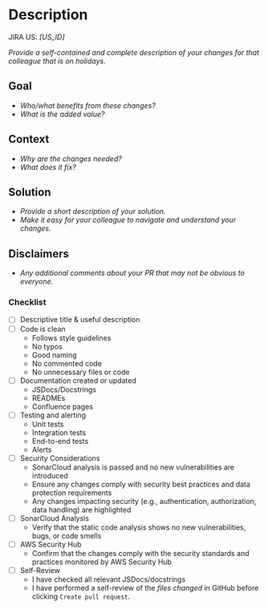 # Description

JIRA US: _[US_ID]_

_Provide a self-contained and complete description of your changes for that colleague that is on holidays._

## Goal

- _Who/what benefits from these changes?_
- _What is the added value?_

## Context

- _Why are the changes needed?_
- _What does it fix?_

## Solution

- _Provide a short description of your solution._
- _Make it easy for your colleague to navigate and understand your changes_.

## Disclaimers

- _Any additional comments about your PR that may not be obvious to everyone._

### Checklist

- [ ] Descriptive title & useful description
- [ ] Code is clean
  - Follows style guidelines
  - No typos
  - Good naming
  - No commented code
  - No unnecessary files or code
- [ ] Documentation created or updated
  - JSDocs/Docstrings
  - READMEs
  - Confluence pages
- [ ] Testing and alerting
  - Unit tests
  - Integration tests
  - End-to-end tests
  - Alerts
- [ ] Security Considerations
  - SonarCloud analysis is passed and no new vulnerabilities are introduced
  - Ensure any changes comply with security best practices and data protection requirements
  - Any changes impacting security (e.g., authentication, authorization, data handling) are highlighted
- [ ] SonarCloud Analysis
  - Verify that the static code analysis shows no new vulnerabilities, bugs, or code smells
- [ ] AWS Security Hub
  - Confirm that the changes comply with the security standards and practices monitored by AWS Security Hub
- [ ] Self-Review
  - I have checked all relevant JSDocs/docstrings
  - I have performed a self-review of the _files changed_ in GitHub before clicking `Create pull request`.
